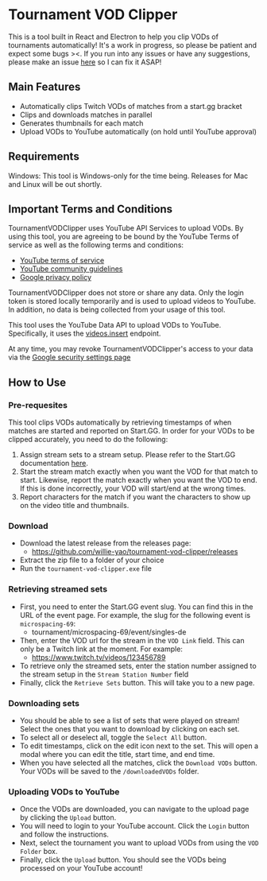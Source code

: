 # Tournament VOD Clipper

This is a tool built in React and Electron to help you clip VODs of tournaments automatically! It's a work in progress, so please be patient and expect some bugs ><. If you run into any issues or have any suggestions, please make an issue [here](https://github.com/willie-yao/tournament-vod-clipper/issues) so I can fix it ASAP!

## Main Features

- Automatically clips Twitch VODs of matches from a start.gg bracket
- Clips and downloads matches in parallel
- Generates thumbnails for each match
- Upload VODs to YouTube automatically (on hold until YouTube approval)

## Requirements

Windows: This tool is Windows-only for the time being. Releases for Mac and Linux will be out shortly.

## Important Terms and Conditions

TournamentVODClipper uses YouTube API Services to upload VODs. By using this tool, you are agreeing to be bound by the YouTube Terms of service as well as the following terms and conditions:
- [YouTube terms of service](https://www.youtube.com/t/terms)
- [YouTube community guidelines](https://www.youtube.com/t/community_guidelines)
- [Google privacy policy](https://policies.google.com/privacy?hl=en-US)

TournamentVODClipper does not store or share any data. Only the login token is stored locally temporarily and is used to upload videos to YouTube. In addition, no data is being collected from your usage of this tool.

This tool uses the YouTube Data API to upload VODs to YouTube. Specifically, it uses the [videos.insert](https://developers.google.com/youtube/v3/docs/videos/insert) endpoint.

At any time, you may revoke TournamentVODClipper's access to your data via the [Google security settings page](https://security.google.com/settings/security/permissions)

## How to Use

### Pre-requesites

This tool clips VODs automatically by retrieving timestamps of when matches are started and reported on Start.GG. In order for your VODs to be clipped accurately, you need to do the following:

1. Assign stream sets to a stream setup. Please refer to the Start.GG documentation [here](https://help.start.gg/en/articles/1465692-adding-streams-and-creating-stations).
2. Start the stream match exactly when you want the VOD for that match to start. Likewise, report the match exactly when you want the VOD to end. If this is done incorrectly, your VOD will start/end at the wrong times.
3. Report characters for the match if you want the characters to show up on the video title and thumbnails.

### Download

- Download the latest release from the releases page:
  - https://github.com/willie-yao/tournament-vod-clipper/releases
- Extract the zip file to a folder of your choice
- Run the `tournament-vod-clipper.exe` file

### Retrieving streamed sets

- First, you need to enter the Start.GG event slug. You can find this in the URL of the event page. For example, the slug for the following event is `microspacing-69`:
  - tournament/microspacing-69/event/singles-de
- Then, enter the VOD url for the stream in the `VOD Link` field. This can only be a Twitch link at the moment. For example:
  - https://www.twitch.tv/videos/123456789
- To retrieve only the streamed sets, enter the station number assigned to the stream setup in the `Stream Station Number` field
- Finally, click the `Retrieve Sets` button. This will take you to a new page.

### Downloading sets

- You should be able to see a list of sets that were played on stream! Select the ones that you want to download by clicking on each set.
- To select all or deselect all, toggle the `Select All` button.
- To edit timestamps, click on the edit icon next to the set. This will open a modal where you can edit the title, start time, and end time.
- When you have selected all the matches, click the `Download VODs` button. Your VODs will be saved to the `/downloadedVODs` folder.

### Uploading VODs to YouTube

- Once the VODs are downloaded, you can navigate to the upload page by clicking the `Upload` button.
- You will need to login to your YouTube account. Click the `Login` button and follow the instructions.
- Next, select the tournament you want to upload VODs from using the `VOD Folder` box.
- Finally, click the `Upload` button. You should see the VODs being processed on your YouTube account!
